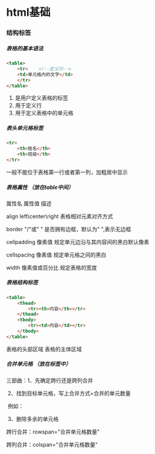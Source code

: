 # html基础

### 结构标签

##### 表格的基本语法

```html
<table>
    <tr>    <!--定义行-->
    <td>单元格内的文字</td>
    </tr>
</table>
```

1. <tanle></table>是用户定义表格的标签
2. <tr></tr>用于定义行
3. <td></td>用于定义表格中的单元格

##### 表头单元格标签

```html
<tr>
    <th>姓名</th>
    <th>班级</th>
</tr>
```

一般不能位于表格第一行或者第一列，加粗居中显示

##### 表格属性   （放在table中间）

属性名			属性值							描述

align				left\center\right		表格相对元素对齐方式

border			"/"或" "						是否拥有边框，默认为" ",表示无边框

cellpadding	像素值						规定单元边沿与其内容间的黑白默认像素

cellspacing	 像素值						规定单元格之间的黑白

width			  像素值或百分比		 规定表格的宽度

##### 表格结构标签

```html
<table>
    <thead>
        <tr><th>内容</th></tr>
    </thead>
    <tbody>
        <tr><td>内容</td></tr>
    </tbody>
</table>
```

<thead>表格的头部区域

<tbody>表格的主体区域

##### 合并单元格  （放在<td>标签中）

三部曲：1、先确定跨行还是跨列合并

​				2、找到目标单元格，写上合并方式=合并的单元数量

​						例如：<td colspan="2"></td>

​				3、删除多余的单元格

跨行合并：rowspan="合并单元格数量"

跨列合并：colspan="合并单元格数量"

